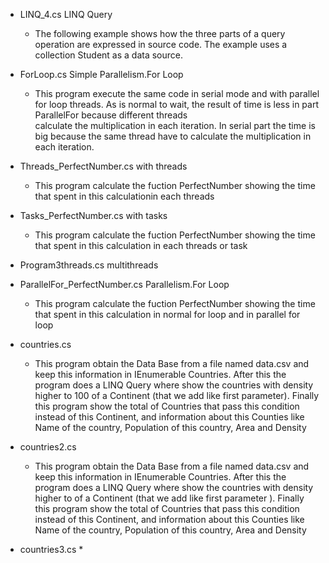 * LINQ_4.cs  LINQ Query
  * The following example shows how the 
three parts of a query operation are expressed 
in source code. The example uses a collection Student as a data source.

* ForLoop.cs  Simple Parallelism.For Loop
  * This program execute the same code in serial mode and with parallel for loop threads.
As is normal to wait, the result of time is less in part ParallelFor because different threads  
calculate the multiplication in each iteration.
In serial part the time is big because the same thread have to calculate the multiplication in each iteration.

* Threads_PerfectNumber.cs with threads
  * This program calculate the fuction PerfectNumber showing the time that spent in this calculationin each threads

* Tasks_PerfectNumber.cs with tasks
  * This program calculate the fuction PerfectNumber showing the time that spent in this calculation in each threads or task

* Program3threads.cs multithreads

* ParallelFor_PerfectNumber.cs  Parallelism.For Loop
  * This program calculate the fuction PerfectNumber showing the time that spent in this calculation in normal for loop and in parallel for loop

* countries.cs 
  * This program obtain the Data Base from a file named data.csv and keep this information in 
IEnumerable Countries. After this the program does a LINQ Query where show the countries with density higher to 100 of a Continent (that we add like first parameter). Finally this program show the total of Countries that pass this condition instead of this Continent, and information about 
this Counties like Name of the country, Population of this country, Area and Density

* countries2.cs
  * This program obtain the Data Base from a file 
named data.csv and keep this information in 
IEnumerable Countries. After this the program does 
a LINQ Query where show the countries with density 
higher to of a Continent (that we add like first 
parameter ). Finally this program show the total of Countries that pass this condition instead of this Continent, and information about this Counties like Name of the country, Population of this country, Area and Density

* countries3.cs
  * 
